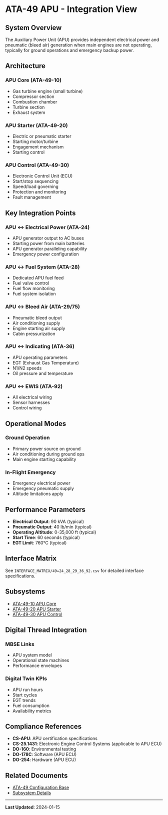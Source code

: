 # ATA-49 APU - Integration View

## System Overview

The Auxiliary Power Unit (APU) provides independent electrical power and pneumatic (bleed air) generation when main engines are not operating, typically for ground operations and emergency backup power.

## Architecture

### APU Core (ATA-49-10)
- Gas turbine engine (small turbine)
- Compressor section
- Combustion chamber
- Turbine section
- Exhaust system

### APU Starter (ATA-49-20)
- Electric or pneumatic starter
- Starting motor/turbine
- Engagement mechanism
- Starting control

### APU Control (ATA-49-30)
- Electronic Control Unit (ECU)
- Start/stop sequencing
- Speed/load governing
- Protection and monitoring
- Fault management

## Key Integration Points

### APU ↔ Electrical Power (ATA-24)
- APU generator output to AC buses
- Starting power from main batteries
- APU generator paralleling capability
- Emergency power configuration

### APU ↔ Fuel System (ATA-28)
- Dedicated APU fuel feed
- Fuel valve control
- Fuel flow monitoring
- Fuel system isolation

### APU ↔ Bleed Air (ATA-29/75)
- Pneumatic bleed output
- Air conditioning supply
- Engine starting air supply
- Cabin pressurization

### APU ↔ Indicating (ATA-36)
- APU operating parameters
- EGT (Exhaust Gas Temperature)
- N1/N2 speeds
- Oil pressure and temperature

### APU ↔ EWIS (ATA-92)
- All electrical wiring
- Sensor harnesses
- Control wiring

## Operational Modes

### Ground Operation
- Primary power source on ground
- Air conditioning during ground ops
- Main engine starting capability

### In-Flight Emergency
- Emergency electrical power
- Emergency pneumatic supply
- Altitude limitations apply

## Performance Parameters

- **Electrical Output**: 90 kVA (typical)
- **Pneumatic Output**: 40 lb/min (typical)
- **Operating Altitude**: 0-35,000 ft (typical)
- **Start Time**: 60 seconds (typical)
- **EGT Limit**: 760°C (typical)

## Interface Matrix

See `INTERFACE_MATRIX/49↔24_28_29_36_92.csv` for detailed interface specifications.

## Subsystems

- [ATA-49-10 APU Core](./SUBSYSTEMS/ATA-49-10_APU_CORE/)
- [ATA-49-20 APU Starter](./SUBSYSTEMS/ATA-49-20_APU_STARTER/)
- [ATA-49-30 APU Control](./SUBSYSTEMS/ATA-49-30_APU_CONTROL/)

## Digital Thread Integration

### MBSE Links
- APU system model
- Operational state machines
- Performance envelopes

### Digital Twin KPIs
- APU run hours
- Start cycles
- EGT trends
- Fuel consumption
- Availability metrics

## Compliance References

- **CS-APU**: APU certification specifications
- **CS-25.1431**: Electronic Engine Control Systems (applicable to APU ECU)
- **DO-160**: Environmental testing
- **DO-178C**: Software (APU ECU)
- **DO-254**: Hardware (APU ECU)

## Related Documents

- [ATA-49 Configuration Base](../../../../CONFIGURATION_BASE/ATA-49_APU/)
- [Subsystem Details](./SUBSYSTEMS/)

---

**Last Updated**: 2024-01-15

